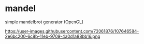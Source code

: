 # mandel
simple mandelbrot generator (OpenGL)

https://user-images.githubusercontent.com/73061876/107646584-2e6bc200-6c8b-11eb-9709-4a0d1a88bb16.png
